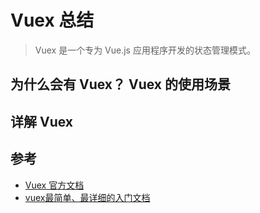 # Vuex 总结
> Vuex 是一个专为 Vue.js 应用程序开发的状态管理模式。

## 为什么会有 Vuex？ Vuex 的使用场景

## 详解 Vuex


## 参考
- [Vuex 官方文档](https://vuex.vuejs.org/zh/guide/)
- [vuex最简单、最详细的入门文档](https://segmentfault.com/a/1190000009404727)